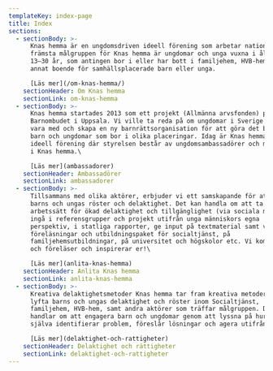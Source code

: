 ```yaml
---
templateKey: index-page
title: Index
sections:
  - sectionBody: >-
      Knas hemma är en ungdomsdriven ideell förening som arbetar nationellt. Den
      främsta målgruppen för Knas hemma är ungdomar och unga vuxna i åldrarna ca
      13–30 år, som antingen bor i eller har bott i familjehem, HVB-hem, eller
      annat boende för samhällsplacerade barn eller unga.

      [Läs mer](/om-knas-hemma/)
    sectionHeader: Om Knas hemma
    sectionLink: om-knas-hemma
  - sectionBody: >-
      Knas hemma startades 2013 som ett projekt (Allmänna arvsfonden) på
      Barnombudet i Uppsala. Vi ville ta reda på om ungdomar i Sverige ville
      vara med och skapa en ny barnrättsorganisation för att göra det bättre för
      barn och ungdomar som bor i olika placeringar. Idag är Knas hemma en
      ideell förening där styrelsen består av ungdomsambassadörer och medlemmar
      i Knas hemma.\

      [Läs mer](ambassadorer)
    sectionHeader: Ambassadörer
    sectionLink: ambassadorer
  - sectionBody: >-
      Tillsammans med olika aktörer, erbjuder vi ett samskapande för att stärka
      barns och ungas röster och delaktighet. Det kan handla om att ta fram nya
      arbetssätt för ökad delaktighet och tillgänglighet (via sociala medier),
      ingå i referensgrupper och projekt utifrån unga människors egna
      perspektiv, i statliga rapporter, ge input på textmaterial samt via våra
      föreläsningar och utbildningspaket för socialtjänst, på
      familjehemsutbildningar, på universitet och högskolor etc. Vi kommer gärna
      och föreläser och inspirerar er!\

      [Läs mer](anlita-knas-hemma)
    sectionHeader: Anlita Knas hemma
    sectionLink: anlita-knas-hemma
  - sectionBody: >-
      Kreativa delaktighetsmetoder Knas hemma tar fram kreativa metoder för att
      lyfta barns och ungas delaktighet och röster inom Socialtjänst,
      familjehem, HVB-hem, samt andra aktörer som träffar målgruppen. Det
      handlar om att engagera barn och ungdomar genom att lyssna på hur de
      själva identifierar problem, föreslår lösningar och agera utifrån dem.\

      [Läs mer](delaktighet-och-rattigheter)
    sectionHeader: Delaktighet och rättigheter
    sectionLink: delaktighet-och-rattigheter
---
```

 
